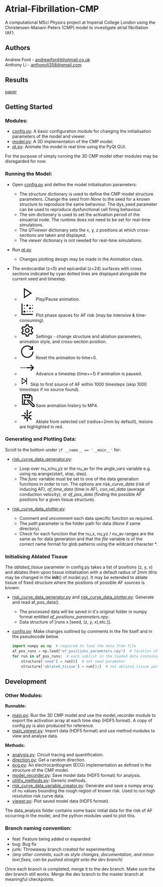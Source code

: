 # Atrial-Fibrillation-CMP

A computational MSci Physics project at Imperial College London using the Christensen-Manani-Peters (CMP) model to investigate atrial fibrillation (AF). 
 
## Authors 
Andrew Ford - andrewjford@hotmail.co.uk  
Anthony Li - anthonyli358@gmail.com   

## Results
[paper](https://journals.aps.org/pre/abstract/10.1103/PhysRevE.100.062406)

## Getting Started
### Modules:
- [config.py](config.py): A basic configuration module for changing the initialisation parameters of the model and viewer.
- [model.py](model.py): A 3D implementation of the CMP model.
- [qt.py](qt.py): Animate the model in real time using the PyQt GUI.

For the purpose of simply running the 3D CMP model other modules may be disregarded for now.

### Running the Model:
- Open [config.py](config.py) and define the model initialisation parameters:
  - The *structure* dictionary is used to define the CMP model structure parameters. Change the seed from *None* to the seed for a known structure to reproduce the same behaviour. The dys_seed parameter can be used to reproduce dysfunctional cell firing behaviour.
  - The *sim* dictionary is used to set the activation period of the sinoatrial node. The runtime does not need to be set for real-time simulations.
  - The *QTviewer* dictionary sets the x, y, z positions at which cross-sections are taken and displayed.
  - The *viewer* dictionary is not needed for real-time simulations.
  
- Run [qt.py](qt.py)
  - Changes plotting design may be made in the *Animation* class.

- The endocardial (z=0) and epicardial (z=24) surfaces with cross sections indicated by cyan dotted lines are displayed alongside the current seed and timestep.
  - ![alt text](icons/icons8-play-50.png) Play/Pause animation.
  - ![alt text](icons/icons8-heat-map-50.png) Plot phase spaces for AF risk (may be intensive & time-consuming).
  - ![alt text](icons/icons8-settings-50.png) Settings - change structure and ablation parameters, animation style, and cross-section position.
  - ![alt text](icons/icons8-reset-50.png) Reset the animation to time=0.
  - ![alt text](icons/icons8-advance-50.png) Advance a timestep (time+=1) if animation is paused.
  - ![alt text](icons/icons8-end-32.png) Skip to first source of AF within 1000 timesteps (skip 1000 timesteps if no source found).
  - ![alt text](icons/icons8-save-as-50.png) Save animation history to MP4.
  - ![alt text](icons/icons8-laser-beam-50.png) Ablate from selected cell (radius=2mm by default), lesions are highlighted in red.
 
### Generating and Plotting Data:

Scroll to the bottom under ```if __name__ == '__main__'``` for:

- [risk_curve_data_generator.py](risk_curve_data_generator.py): 
    - Loop over nu_x/nu_yz or the nu_av for the angle_vars variable e.g. using np.arange(start, stop, step).
    - The *func* variable must be set to one of the data generation functions in order to run. The options are *risk_curve_data* (risk of inducing AF), *af_time_data* (time in AF), *con_vel_data* (average conduction velocity), or *af_pos_data* (finding the possible AF positions for a given tissue structure).

- [risk_curve_data_plotter.py](risk_curve_data_plotter.py):
    - Comment and uncomment each data specific function as required.
    - The *path* parameter is the folder path for data (*None* if same directory). 
    - Check for each function that the nu_x, nu_yz / nu_av ranges are the same as for data generation and that the *file* variable is of the correct name format for glob patterns using the wildcard character *.

### Initialising Ablated Tissue

The *ablated_tissue* parameter in config.py takes a list of positions (z, y, x) and ablates them upon tissue initialisation with a default radius of 2mm (this may be changed in the __init__() of model.py). It may be extended to ablate tissue of fixed structure where the positions of possible AF sources is known:

- [risk_curve_data_generator.py](risk_curve_data_generator.py) and [risk_curve_data_plotter.py](risk_curve_data_plotter.py): Generate and read af_pos_data().
    - The processed data will be saved in it's original folder in numpy format entitled *af_positions_parameters.npy*.
    - Data structure of [runs x [seed, (z, y, x),etc.]].

- [config.py](config.py): Make changes outlined by comments in the file itself and in the pseudocode below.

    ```python
    import numpy as np  # required to load the data from file
    af_pos_runs = np.load("af_positions_parameters.npy")  # location of processed data
    for run in af_pos_runs:  # each sublist in the loaded data contains a run with a different tissue structure (seed)
        structure['seed'] = run[0]  # set seed parameter
        structure['ablated_tissue'] = run[1:]  # set ablated_tissue parameter
    ```

## Development 
### Other Modules:
**Runnable:**
- [main.py](main.py): Run the 3D CMP model and use the model_recorder module to export the activation array at each time step (HDF5 format). A copy of config.py is also produced for reference.
- [main_viewer.py](main_viewer.py): Import data (HDF5 format) and use method modules to view and analyse data.

**Methods:**
- [analysis.py](analysis.py): Circuit tracing and quantification.
- [direction.py](direction.py): Get a random direction.
- [ecg.py](ecg.py): An electrocardiogram (ECG) implementation as defined in the structure of the CMP model.
- [model_recorder.py](model_recorder.py): Save model data (HDF5 format) for analysis.
- [utility_methods.py](utility_methods.py): Generic methods.
- [risk_curve_data_variable_creator.py](risk_curve_data_variable_creator.py): Generate and save a numpy array of nu values bounding the rough region of known risk. Used to run high resolution risk curve data.
- [viewer.py](viewer.py): Plot saved model data (HDF5 format).

The data_analysis folder contains some basic initial data for the risk of AF occurring in the model, and the python modules used to plot this.

### Branch naming convention: 
- feat: Feature being added or expanded  
- bug: Bug fix   
- junk: Throwaway branch created for experimenting   
- *(any other commits; such as style changes, documentation, and minor text fixes, can be pushed straight onto the dev branch)* 
 
Once each branch is completed, merge it to the dev branch. Make sure the dev branch still works. Merge the dev branch to the master branch at meaningful checkpoints.
